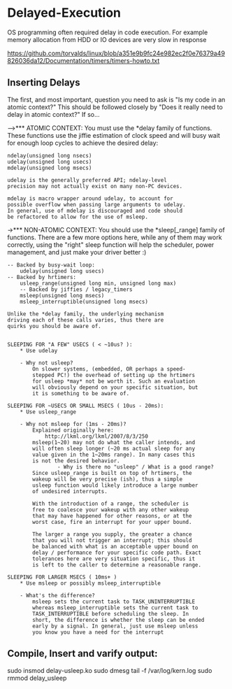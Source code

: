 # Delayed-Execution
OS programming often required delay in code execution. For example memory allocation from HDD or IO devices are very slow in response

https://github.com/torvalds/linux/blob/a351e9b9fc24e982ec2f0e76379a49826036da12/Documentation/timers/timers-howto.txt

Inserting Delays
----------------

The first, and most important, question you need to ask is "Is my
code in an atomic context?"  This should be followed closely by "Does
it really need to delay in atomic context?" If so...

-->***
ATOMIC CONTEXT:
    You must use the *delay family of functions. These
    functions use the jiffie estimation of clock speed
    and will busy wait for enough loop cycles to achieve
    the desired delay:

    ndelay(unsigned long nsecs)
    udelay(unsigned long usecs)
    mdelay(unsigned long msecs)

    udelay is the generally preferred API; ndelay-level
    precision may not actually exist on many non-PC devices.

    mdelay is macro wrapper around udelay, to account for
    possible overflow when passing large arguments to udelay.
    In general, use of mdelay is discouraged and code should
    be refactored to allow for the use of msleep.

->***
NON-ATOMIC CONTEXT:
    You should use the *sleep[_range] family of functions.
    There are a few more options here, while any of them may
    work correctly, using the "right" sleep function will
    help the scheduler, power management, and just make your
    driver better :)

    -- Backed by busy-wait loop:
        udelay(unsigned long usecs)
    -- Backed by hrtimers:
        usleep_range(unsigned long min, unsigned long max)
        -- Backed by jiffies / legacy_timers
        msleep(unsigned long msecs)
        msleep_interruptible(unsigned long msecs)

    Unlike the *delay family, the underlying mechanism
    driving each of these calls varies, thus there are
    quirks you should be aware of.


    SLEEPING FOR "A FEW" USECS ( < ~10us? ):
        * Use udelay

        - Why not usleep?
            On slower systems, (embedded, OR perhaps a speed-
            stepped PC!) the overhead of setting up the hrtimers
            for usleep *may* not be worth it. Such an evaluation
            will obviously depend on your specific situation, but
            it is something to be aware of.

    SLEEPING FOR ~USECS OR SMALL MSECS ( 10us - 20ms):
        * Use usleep_range

        - Why not msleep for (1ms - 20ms)?
            Explained originally here:
                http://lkml.org/lkml/2007/8/3/250
            msleep(1~20) may not do what the caller intends, and
            will often sleep longer (~20 ms actual sleep for any
            value given in the 1~20ms range). In many cases this
            is not the desired behavior.
                    - Why is there no "usleep" / What is a good range?
            Since usleep_range is built on top of hrtimers, the
            wakeup will be very precise (ish), thus a simple
            usleep function would likely introduce a large number
            of undesired interrupts.

            With the introduction of a range, the scheduler is
            free to coalesce your wakeup with any other wakeup
            that may have happened for other reasons, or at the
            worst case, fire an interrupt for your upper bound.

            The larger a range you supply, the greater a chance
            that you will not trigger an interrupt; this should
            be balanced with what is an acceptable upper bound on
            delay / performance for your specific code path. Exact
            tolerances here are very situation specific, thus it
            is left to the caller to determine a reasonable range.

    SLEEPING FOR LARGER MSECS ( 10ms+ )
        * Use msleep or possibly msleep_interruptible

        - What's the difference?
            msleep sets the current task to TASK_UNINTERRUPTIBLE
            whereas msleep_interruptible sets the current task to
            TASK_INTERRUPTIBLE before scheduling the sleep. In
            short, the difference is whether the sleep can be ended
            early by a signal. In general, just use msleep unless
            you know you have a need for the interrupt
  
Compile, Insert and varify output:
----------------------------------
 sudo insmod delay-usleep.ko 
 sudo dmesg 
 tail -f /var/log/kern.log
 sudo rmmod delay_usleep 
